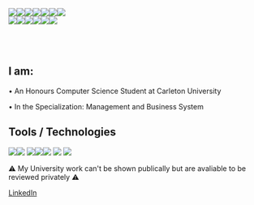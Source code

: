 <img src="https://img.icons8.com/nolan/64/w.png"/><img src="https://img.icons8.com/nolan/64/e.png"/><img src="https://img.icons8.com/nolan/64/l.png"/><img src="https://img.icons8.com/nolan/64/c.png"/><img src="https://img.icons8.com/nolan/64/o.png"/><img src="https://img.icons8.com/nolan/64/m.png"/><img src="https://img.icons8.com/nolan/64/e.png"/><br>
<img src="https://img.icons8.com/nolan/64/t.png"/><img src="https://img.icons8.com/nolan/64/a.png"/><img src="https://img.icons8.com/nolan/64/s.png"/><img src="https://img.icons8.com/nolan/64/e.png"/><img src="https://img.icons8.com/nolan/64/e.png"/><img src="https://img.icons8.com/nolan/64/n.png"/>
<br><br>
<br><br>

## I am:
  • An Honours Computer Science Student at Carleton University

  • In the Specialization: Management and Business System

## Tools / Technologies
<img src="https://img.icons8.com/nolan/64/python.png"/><img src="https://img.icons8.com/nolan/64/java-coffee-cup-logo.png"/>
<img src="https://img.icons8.com/nolan/64/php.png"/><img src="https://img.icons8.com/nolan/64/javascript.png"/><img src="https://img.icons8.com/nolan/64/c.png"/>
<img src="https://img.icons8.com/nolan/64/mysql.png"/>
<img src="https://img.icons8.com/nolan/64/html-5.png"/>

⚠️ My University work can't be shown publically but are avaliable to be reviewed privately ⚠️

[LinkedIn](https://www.linkedin.com/in/taseen-waseq-606b04208/) 
